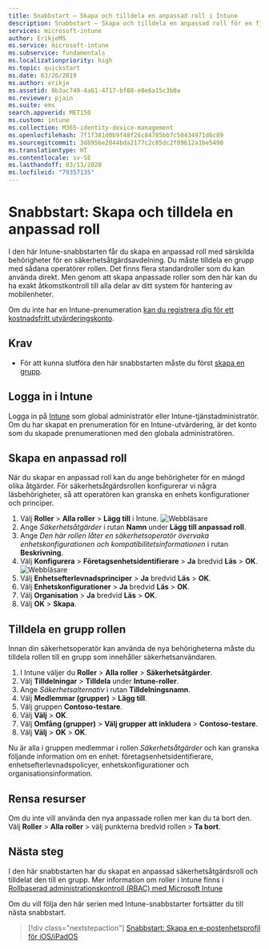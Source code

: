 ```yaml
---
title: Snabbstart – Skapa och tilldela en anpassad roll i Intune
description: Snabbstart – Skapa och tilldela en anpassad roll för en fjärrenhetshanterare.
services: microsoft-intune
author: ErikjeMS
ms.service: microsoft-intune
ms.subservice: fundamentals
ms.localizationpriority: high
ms.topic: quickstart
ms.date: 03/26/2019
ms.author: erikje
ms.assetid: 0b3ac749-4a61-4717-bf08-e0e6a15c3b0a
ms.reviewer: pjain
ms.suite: ems
search.appverid: MET150
ms.custom: intune
ms.collection: M365-identity-device-management
ms.openlocfilehash: 7f1f381d0b9f48f26c84785bb7c50434971d6c89
ms.sourcegitcommit: 3d895be2844bda2177c2c85dc2f09612a1be5490
ms.translationtype: HT
ms.contentlocale: sv-SE
ms.lasthandoff: 03/13/2020
ms.locfileid: "79357135"
---
```

# <a name="quickstart-create-and-assign-a-custom-role"></a>Snabbstart: Skapa och tilldela en anpassad roll

I den här Intune-snabbstarten får du skapa en anpassad roll med särskilda behörigheter för en säkerhetsåtgärdsavdelning. Du måste tilldela en grupp med sådana operatörer rollen. Det finns flera standardroller som du kan använda direkt. Men genom att skapa anpassade roller som den här kan du ha exakt åtkomstkontroll till alla delar av ditt system för hantering av mobilenheter.

Om du inte har en Intune-prenumeration [kan du registrera dig för ett kostnadsfritt utvärderingskonto](free-trial-sign-up.md).

## <a name="prerequisites"></a>Krav

- För att kunna slutföra den här snabbstarten måste du först [skapa en grupp](quickstart-create-group.md).

## <a name="sign-in-to-intune"></a>Logga in i Intune

Logga in på [Intune](https://aka.ms/intuneportal) som global administratör eller Intune-tjänstadministratör. Om du har skapat en prenumeration för en Intune-utvärdering, är det konto som du skapade prenumerationen med den globala administratören.

## <a name="create-a-custom-role"></a>Skapa en anpassad roll

När du skapar en anpassad roll kan du ange behörigheter för en mängd olika åtgärder. För säkerhetsåtgärdsrollen konfigurerar vi några läsbehörigheter, så att operatören kan granska en enhets konfigurationer och principer.

1. Välj **Roller** > **Alla roller** > **Lägg till** i Intune.
![Webbläsare](./media/quickstart-create-custom-role/add-custom-role.png)
2. Ange *Säkerhetsåtgärder* i rutan **Namn** under **Lägg till anpassad roll**.
3. Ange *Den här rollen låter en säkerhetsoperatör övervaka enhetskonfigurationen och kompatibilitetsinformationen* i rutan **Beskrivning**.
4. Välj **Konfigurera** > **Företagsenhetsidentifierare** > **Ja** bredvid **Läs** > **OK**.
![Webbläsare](./media/quickstart-create-custom-role/corp-device-id-read.png)
5. Välj **Enhetsefterlevnadsprinciper** > **Ja** bredvid **Läs** > **OK**.
6. Välj **Enhetskonfigurationer** > **Ja** bredvid **Läs** > **OK**.
7. Välj **Organisation** > **Ja** bredvid **Läs** > **OK**.
8. Välj **OK** > **Skapa**.

## <a name="assign-the-role-to-a-group"></a>Tilldela en grupp rollen

Innan din säkerhetsoperatör kan använda de nya behörigheterna måste du tilldela rollen till en grupp som innehåller säkerhetsanvändaren.

1. I Intune väljer du **Roller** > **Alla roller** > **Säkerhetsåtgärder**.
2. Välj **Tilldelningar** > **Tilldela** under **Intune-roller**.
3. Ange *Säkerhetsalternativ* i rutan **Tilldelningsnamn**.
4. Välj **Medlemmar (grupper)**  > **Lägg till**.
5. Välj gruppen **Contoso-testare**.
6. Välj **Välj** > **OK**.
7. Välj **Omfång (grupper)**  > **Välj grupper att inkludera** > **Contoso-testare**.
8. Välj **Välj** > **OK** > **OK**.

Nu är alla i gruppen medlemmar i rollen *Säkerhetsåtgärder* och kan granska följande information om en enhet: företagsenhetsidentifierare, enhetsefterlevnadspolicyer, enhetskonfigurationer och organisationsinformation.

## <a name="clean-up-resources"></a>Rensa resurser

Om du inte vill använda den nya anpassade rollen mer kan du ta bort den. Välj **Roller** > **Alla roller** > välj punkterna bredvid rollen > **Ta bort**.

## <a name="next-steps"></a>Nästa steg

I den här snabbstarten har du skapat en anpassad säkerhetsåtgärdsroll och tilldelat den till en grupp. Mer information om roller i Intune finns i [Rollbaserad administrationskontroll (RBAC) med Microsoft Intune](role-based-access-control.md)

Om du vill följa den här serien med Intune-snabbstarter fortsätter du till nästa snabbstart.

> [!div class="nextstepaction"]
> [Snabbstart: Skapa en e-postenhetsprofil för iOS/iPadOS](../configuration/quickstart-email-profile.md)

